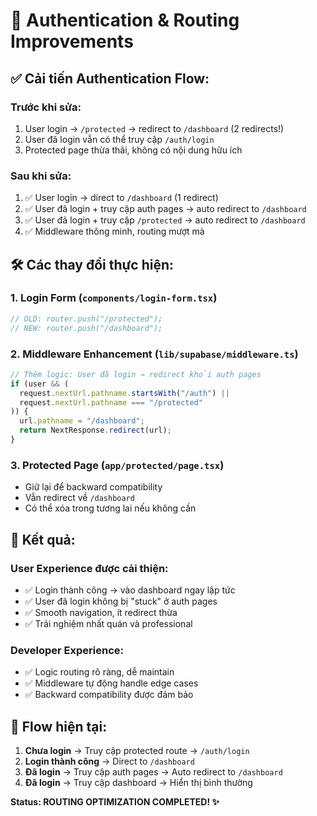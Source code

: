 # 🔄 Authentication & Routing Improvements

## ✅ Cải tiến Authentication Flow:

### **Trước khi sửa:**
1. User login → `/protected` → redirect to `/dashboard` (2 redirects!)
2. User đã login vẫn có thể truy cập `/auth/login`
3. Protected page thừa thãi, không có nội dung hữu ích

### **Sau khi sửa:**
1. ✅ User login → direct to `/dashboard` (1 redirect)
2. ✅ User đã login + truy cập auth pages → auto redirect to `/dashboard`
3. ✅ User đã login + truy cập `/protected` → auto redirect to `/dashboard`
4. ✅ Middleware thông minh, routing mượt mà

## 🛠️ Các thay đổi thực hiện:

### 1. **Login Form** (`components/login-form.tsx`)
```typescript
// OLD: router.push("/protected");
// NEW: router.push("/dashboard");
```

### 2. **Middleware Enhancement** (`lib/supabase/middleware.ts`)
```typescript
// Thêm logic: User đã login → redirect khỏi auth pages
if (user && (
  request.nextUrl.pathname.startsWith("/auth") ||
  request.nextUrl.pathname === "/protected"
)) {
  url.pathname = "/dashboard";
  return NextResponse.redirect(url);
}
```

### 3. **Protected Page** (`app/protected/page.tsx`)
- Giữ lại để backward compatibility
- Vẫn redirect về `/dashboard`
- Có thể xóa trong tương lai nếu không cần

## 🎯 Kết quả:

### **User Experience được cải thiện:**
- ✅ Login thành công → vào dashboard ngay lập tức
- ✅ User đã login không bị "stuck" ở auth pages
- ✅ Smooth navigation, ít redirect thừa
- ✅ Trải nghiệm nhất quán và professional

### **Developer Experience:**
- ✅ Logic routing rõ ràng, dễ maintain
- ✅ Middleware tự động handle edge cases
- ✅ Backward compatibility được đảm bảo

## 🚀 Flow hiện tại:

1. **Chưa login** → Truy cập protected route → `/auth/login`
2. **Login thành công** → Direct to `/dashboard`
3. **Đã login** → Truy cập auth pages → Auto redirect to `/dashboard`
4. **Đã login** → Truy cập dashboard → Hiển thị bình thường

**Status: ROUTING OPTIMIZATION COMPLETED! ✨**
